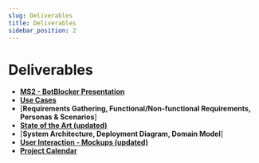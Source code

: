 ```yaml
---
slug: Deliverables
title: Deliverables
sidebar_position: 2
---
```


# Deliverables

- [**MS2 - BotBlocker Presentation**](/pdfs/MS2/M2_BotBlocker_presentation.pdf)
- [**Use Cases**](/pdfs/MS2/useCases.pdf)
- [**Requirements Gathering, Functional/Non-functional Requirements, Personas & Scenarios**]
- [**State of the Art (updated)**](/pdfs/MS2/SOA.pdf)
- [**System Architecture, Deployment Diagram, Domain Model**]
- [**User Interaction - Mockups (updated)**](/pdfs/MS2/Mockups.pdf)
- [**Project Calendar**](/pdfs/MS1/Calendar.pdf)